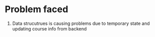 # Problem faced
1. Data strucutrues is causing problems due to temporary state and updating course info from backend

